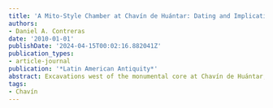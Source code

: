 ```yaml
---
title: 'A Mito-Style Chamber at Chavín de Huántar: Dating and Implications'
authors:
- Daniel A. Contreras
date: '2010-01-01'
publishDate: '2024-04-15T00:02:16.882041Z'
publication_types:
- article-journal
publication: '*Latin American Antiquity*'
abstract: Excavations west of the monumental core at Chavín de Huántar, Peru in 2005 revealed a well-preserved plastered structure with a central circular hearth, in the style of the Mito Architectural Tradition. This find challenges standard definitions of both the Mito Tradition and Chavín itself. I discuss the material remains and associated radiocarbon dates from this feature, and use these new data to re-assess Chavín’s involvement in interregional networks and its relationship to earlier ceremonial centers in the Central Andean highlands.
tags:
- Chavín
---
```

